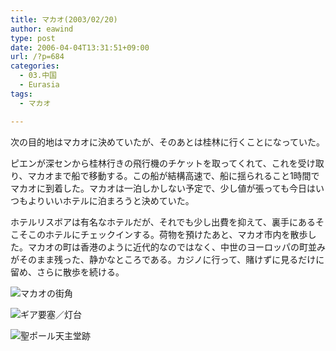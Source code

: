 ```yaml
---
title: マカオ(2003/02/20)
author: eawind
type: post
date: 2006-04-04T13:31:51+09:00
url: /?p=684
categories:
  - 03.中国
  - Eurasia
tags:
  - マカオ

---
```

次の目的地はマカオに決めていたが、そのあとは桂林に行くことになっていた。

ピエンが深センから桂林行きの飛行機のチケットを取ってくれて、これを受け取り、マカオまで船で移動する。この船が結構高速で、船に揺られること1時間でマカオに到着した。マカオは一泊しかしない予定で、少し値が張っても今日はいつもよりいいホテルに泊まろうと決めていた。

ホテルリスボアは有名なホテルだが、それでも少し出費を抑えて、裏手にあるそこそこのホテルにチェックインする。荷物を預けたあと、マカオ市内を散歩した。マカオの町は香港のように近代的なのではなく、中世のヨーロッパの町並みがそのまま残った、静かなところである。カジノに行って、賭けずに見るだけに留め、さらに散歩を続ける。

![マカオの街角](/img/wp/2006/04/200302200907241.jpg)

![ギア要塞／灯台](/img/wp/2006/04/200302200852581.jpg)

![聖ポール天主堂跡](/img/wp/2006/04/200302200930341.jpg)
